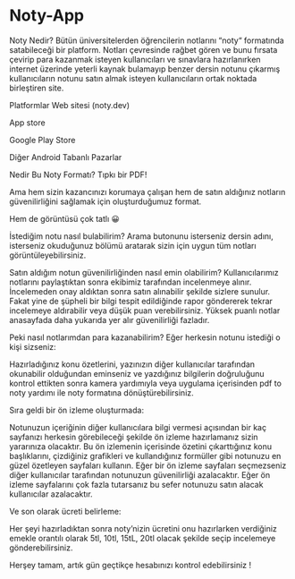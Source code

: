 # Noty-App
Noty Nedir?
Bütün üniversitelerden öğrencilerin notlarını “noty“ formatında satabileceği bir platform. 
Notları çevresinde rağbet gören ve bunu fırsata çevirip para kazanmak isteyen kullanıcıları ve sınavlara hazırlanırken internet üzerinde yeterli kaynak bulamayıp benzer dersin notunu çıkarmış kullanıcıların notunu satın almak isteyen kullanıcıların ortak noktada birleştiren site.

 Platformlar
Web sitesi (noty.dev)

App store

Google Play Store

Diğer Android Tabanlı Pazarlar

 

Nedir Bu Noty Formatı?
Tıpkı bir PDF!

Ama hem sizin kazancınızı korumaya çalışan hem de satın aldığınız notların güvenilirliğini sağlamak için oluşturduğumuz format.

Hem de görüntüsü çok tatlı :grinning:

 

İstediğim notu nasıl bulabilirim?
Arama butonunu isterseniz dersin adını, isterseniz okuduğunuz bölümü aratarak sizin için uygun tüm notları görüntüleyebilirsiniz.

 

Satın aldığım notun güvenilirliğinden nasıl emin olabilirim?
Kullanıcılarımız notlarını paylaştıktan sonra ekibimiz tarafından incelenmeye alınır. İncelemeden onay aldıktan sonra satın alınabilir şekilde sizlere sunulur. Fakat yine de şüpheli bir bilgi tespit edildiğinde rapor göndererek tekrar incelemeye aldırabilir veya düşük puan verebilirsiniz. Yüksek puanlı notlar anasayfada daha yukarıda yer alır güvenilirliği fazladır.

 

Peki nasıl notlarımdan para kazanabilirim?
Eğer herkesin notunu istediği o kişi sizseniz:

Hazırladığınız konu özetlerini, yazınızın diğer kullanıcılar tarafından okunabilir olduğundan eminseniz ve yazdığınız bilgilerin doğruluğunu kontrol ettikten sonra kamera yardımıyla veya uygulama içerisinden pdf to noty yardımı ile noty formatına dönüştürebilirsiniz.

 Sıra geldi bir ön izleme oluşturmada:

Notunuzun içeriğinin diğer kullanıcılara bilgi vermesi açısından bir kaç sayfanızı herkesin görebileceği şekilde ön izleme hazırlamanız sizin yararınıza olacaktır. Bu ön izlemenin içerisinde özetini çıkarttığınız konu başlıklarını, çizdiğiniz grafikleri ve kullandığınız formüller gibi notunuzu en güzel özetleyen sayfaları kullanın. Eğer bir ön izleme sayfaları seçmezseniz diğer kullanıcılar tarafından notunuzun güvenilirliği azalacaktır. Eğer ön izleme sayfalarını çok fazla tutarsanız bu sefer notunuzu satın alacak kullanıcılar azalacaktır.

Ve son olarak ücreti belirleme:

Her şeyi hazırladıktan sonra noty’nizin ücretini onu hazırlarken verdiğiniz emekle orantılı olarak 5tl, 10tl, 15tL, 20tl olacak şekilde seçip incelemeye gönderebilirsiniz.

Herşey tamam, artık gün geçtikçe hesabınızı kontrol edebilirsiniz !
